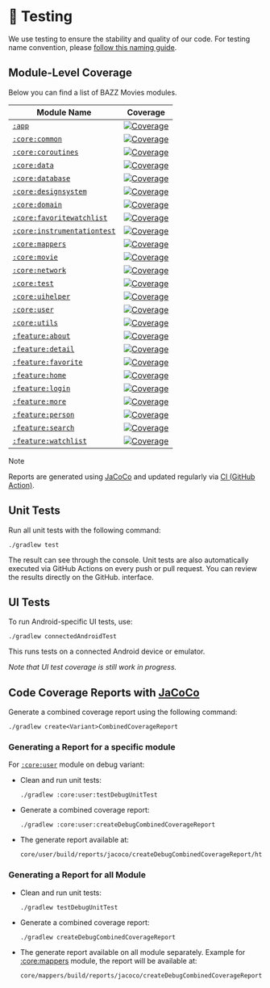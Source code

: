 # 🧪 Testing

We use testing to ensure the stability and quality of our code. For testing name convention,
please [follow this naming guide](../docs/BAZZMoviesTestNamingConvention.md).

## Module-Level Coverage

Below you can find a list of BAZZ Movies modules.

| Module Name                                                  | Coverage                                                                                       |
|--------------------------------------------------------------|------------------------------------------------------------------------------------------------|
| [`:app`][app-link]                                           | [![Coverage][app-coverage-badge]][app-coverage-link]                                           |
| [`:core:common`][core-common-link]                           | [![Coverage][core-common-coverage-badge]][core-common-coverage-link]                           |
| [`:core:coroutines`][core-coroutines-link]                   | [![Coverage][core-coroutines-coverage-badge]][core-coroutines-coverage-link]                   |
| [`:core:data`][core-data-link]                               | [![Coverage][core-data-coverage-badge]][core-data-coverage-link]                               |
| [`:core:database`][core-database-link]                       | [![Coverage][core-database-coverage-badge]][core-database-coverage-link]                       |
| [`:core:designsystem`][core-designsystem-link]               | [![Coverage][core-designsystem-coverage-badge]][core-designsystem-coverage-link]               |
| [`:core:domain`][core-domain-link]                           | [![Coverage][core-domain-coverage-badge]][core-domain-coverage-link]                           |
| [`:core:favoritewatchlist`][core-favoritewatchlist-link]     | [![Coverage][core-favoritewatchlist-coverage-badge]][core-favoritewatchlist-coverage-link]     |
| [`:core:instrumentationtest`][core-instrumentationtest-link] | [![Coverage][core-instrumentationtest-coverage-badge]][core-instrumentationtest-coverage-link] |
| [`:core:mappers`][core-mappers-link]                         | [![Coverage][core-mappers-coverage-badge]][core-mappers-coverage-link]                         |
| [`:core:movie`][core-movie-link]                             | [![Coverage][core-movie-coverage-badge]][core-movie-coverage-link]                             |
| [`:core:network`][core-network-link]                         | [![Coverage][core-network-coverage-badge]][core-network-coverage-link]                         |
| [`:core:test`][core-test-link]                               | [![Coverage][core-test-coverage-badge]][core-test-coverage-link]                               |
| [`:core:uihelper`][core-uihelper-link]                       | [![Coverage][core-uihelper-coverage-badge]][core-uihelper-coverage-link]                       |
| [`:core:user`][core-user-link]                               | [![Coverage][core-user-coverage-badge]][core-user-coverage-link]                               |
| [`:core:utils`][core-utils-link]                             | [![Coverage][core-utils-coverage-badge]][core-utils-coverage-link]                             |
| [`:feature:about`][feature-about-link]                       | [![Coverage][feature-about-coverage-badge]][feature-about-coverage-link]                       |
| [`:feature:detail`][feature-detail-link]                     | [![Coverage][feature-detail-coverage-badge]][feature-detail-coverage-link]                     |
| [`:feature:favorite`][feature-favorite-link]                 | [![Coverage][feature-favorite-coverage-badge]][feature-favorite-coverage-link]                 |
| [`:feature:home`][feature-home-link]                         | [![Coverage][feature-home-coverage-badge]][feature-home-coverage-link]                         |
| [`:feature:login`][feature-login-link]                       | [![Coverage][feature-login-coverage-badge]][feature-login-coverage-link]                       |
| [`:feature:more`][feature-more-link]                         | [![Coverage][feature-more-coverage-badge]][feature-more-coverage-link]                         |
| [`:feature:person`][feature-person-link]                     | [![Coverage][feature-person-coverage-badge]][feature-person-coverage-link]                     |
| [`:feature:search`][feature-search-link]                     | [![Coverage][feature-search-coverage-badge]][feature-search-coverage-link]                     |
| [`:feature:watchlist`][feature-watchlist-link]               | [![Coverage][feature-watchlist-coverage-badge]][feature-watchlist-coverage-link]               |

> [!NOTE]
> Reports are generated using [JaCoCo](https://github.com/jacoco/jacoco)
> and updated regularly via [CI (GitHub Action)](../.github/workflows/android_test.yml).

## Unit Tests

Run all unit tests with the following command:

```terminal
./gradlew test
```

The result can see through the console. Unit tests are also automatically executed via GitHub
Actions on every push or pull request. You can review the results directly on the GitHub.
interface.

## UI Tests

To run Android-specific UI tests, use:

```terminal
./gradlew connectedAndroidTest
```

This runs tests on a connected Android device or emulator.

_Note that UI test coverage is still work in progress._

## Code Coverage Reports with [JaCoCo](https://github.com/jacoco/jacoco)

Generate a combined coverage report using the following command:

```terminal
./gradlew create<Variant>CombinedCoverageReport
```

### Generating a Report for a specific module

For [`:core:user`](../core/user/) module on debug variant:

- Clean and run unit tests:

  ```terminal
  ./gradlew :core:user:testDebugUnitTest
  ```

- Generate a combined coverage report:

  ```terminal
  ./gradlew :core:user:createDebugCombinedCoverageReport
  ```

- The generate report available at:

  ```terminal
  core/user/build/reports/jacoco/createDebugCombinedCoverageReport/html/index.html
  ```

### Generating a Report for all Module

- Clean and run unit tests:

  ```terminal
  ./gradlew testDebugUnitTest
  ```

- Generate a combined coverage report:

  ```terminal
  ./gradlew createDebugCombinedCoverageReport
  ```

- The generate report available on all module separately.
  Example for [:core:mappers](../core/mappers/) module, the report will be available at:

  ```terminal
  core/mappers/build/reports/jacoco/createDebugCombinedCoverageReport/html/index.html
  ```

<!-- LINK -->

[app-link]: https://github.com/waffiqaziz/BAZZ-Movies/tree/main/app
[app-coverage-badge]: https://codecov.io/gh/waffiqaziz/BAZZ-Movies/branch/main/graph/badge.svg?flag=app
[app-coverage-link]: https://app.codecov.io/gh/waffiqaziz/BAZZ-Movies/tree/main/app
[core-common-link]: https://github.com/waffiqaziz/BAZZ-Movies/tree/main/core/common
[core-common-coverage-badge]: https://codecov.io/gh/waffiqaziz/BAZZ-Movies/branch/main/graph/badge.svg?flag=core-common
[core-common-coverage-link]: https://app.codecov.io/gh/waffiqaziz/BAZZ-Movies/tree/main/core/common/src/main/kotlin/com/waffiq/bazz_movies/core/common
[core-coroutines-link]: https://github.com/waffiqaziz/BAZZ-Movies/tree/main/core/coroutines
[core-coroutines-coverage-badge]: https://codecov.io/gh/waffiqaziz/BAZZ-Movies/branch/main/graph/badge.svg?flag=core-coroutines
[core-coroutines-coverage-link]: https://app.codecov.io/gh/waffiqaziz/BAZZ-Movies/tree/main/core/coroutines/src/main/kotlin/com/waffiq/bazz_movies/core/coroutines
[core-data-link]: https://github.com/waffiqaziz/BAZZ-Movies/tree/main/core/data
[core-data-coverage-badge]: https://codecov.io/gh/waffiqaziz/BAZZ-Movies/branch/main/graph/badge.svg?flag=core-data
[core-data-coverage-link]: https://app.codecov.io/gh/waffiqaziz/BAZZ-Movies/tree/main/core/data/src/main/kotlin/com/waffiq/bazz_movies/core/data
[core-database-link]: https://github.com/waffiqaziz/BAZZ-Movies/tree/main/core/database
[core-database-coverage-badge]: https://codecov.io/gh/waffiqaziz/BAZZ-Movies/branch/main/graph/badge.svg?flag=core-database
[core-database-coverage-link]: https://app.codecov.io/gh/waffiqaziz/BAZZ-Movies/tree/main/core/database/src/main/kotlin/com/waffiq/bazz_movies/core/database
[core-designsystem-link]: https://github.com/waffiqaziz/BAZZ-Movies/tree/main/core/designsystem
[core-designsystem-coverage-badge]: https://codecov.io/gh/waffiqaziz/BAZZ-Movies/branch/main/graph/badge.svg?flag=core-designsystem
[core-designsystem-coverage-link]: https://app.codecov.io/gh/waffiqaziz/BAZZ-Movies/tree/main/core/designsystem/src/main/kotlin/com/waffiq/bazz_movies/core/designsystem
[core-domain-link]: https://github.com/waffiqaziz/BAZZ-Movies/tree/main/core/domain
[core-domain-coverage-badge]: https://codecov.io/gh/waffiqaziz/BAZZ-Movies/branch/main/graph/badge.svg?flag=core-domain
[core-domain-coverage-link]: https://app.codecov.io/gh/waffiqaziz/BAZZ-Movies/tree/main/core/domain/src/main/kotlin/com/waffiq/bazz_movies/core/domain
[core-favoritewatchlist-link]: https://github.com/waffiqaziz/BAZZ-Movies/tree/main/core/favoritewatchlist
[core-favoritewatchlist-coverage-badge]: https://codecov.io/gh/waffiqaziz/BAZZ-Movies/branch/main/graph/badge.svg?flag=core-favoritewatchlist
[core-favoritewatchlist-coverage-link]: https://app.codecov.io/gh/waffiqaziz/BAZZ-Movies/tree/main/core/favoritewatchlist/src/main/kotlin/com/waffiq/bazz_movies/core/favoritewatchlist
[core-instrumentationtest-link]: https://github.com/waffiqaziz/BAZZ-Movies/tree/main/core/instrumentationtest
[core-instrumentationtest-coverage-badge]: https://codecov.io/gh/waffiqaziz/BAZZ-Movies/branch/main/graph/badge.svg?flag=core-instrumentationtest
[core-instrumentationtest-coverage-link]: https://app.codecov.io/gh/waffiqaziz/BAZZ-Movies/tree/main/core/instrumentationtest/src/main/kotlin/com/waffiq/bazz_movies/core/instrumentationtest
[core-mappers-link]: https://github.com/waffiqaziz/BAZZ-Movies/tree/main/core/mappers
[core-mappers-coverage-badge]: https://codecov.io/gh/waffiqaziz/BAZZ-Movies/branch/main/graph/badge.svg?flag=core-mappers
[core-mappers-coverage-link]: https://app.codecov.io/gh/waffiqaziz/BAZZ-Movies/tree/main/core/mappers/src/main/kotlin/com/waffiq/bazz_movies/core/mappers
[core-movie-link]: https://github.com/waffiqaziz/BAZZ-Movies/tree/main/core/movie
[core-movie-coverage-badge]: https://codecov.io/gh/waffiqaziz/BAZZ-Movies/branch/main/graph/badge.svg?flag=core-movie
[core-movie-coverage-link]: https://app.codecov.io/gh/waffiqaziz/BAZZ-Movies/tree/main/core/movie/src/main/kotlin/com/waffiq/bazz_movies/core/movie
[core-network-link]: https://github.com/waffiqaziz/BAZZ-Movies/tree/main/core/network
[core-network-coverage-badge]: https://codecov.io/gh/waffiqaziz/BAZZ-Movies/branch/main/graph/badge.svg?flag=core-network
[core-network-coverage-link]: https://app.codecov.io/gh/waffiqaziz/BAZZ-Movies/tree/main/core/network/src/main/kotlin/com/waffiq/bazz_movies/core/network
[core-test-link]: https://github.com/waffiqaziz/BAZZ-Movies/tree/main/core/test
[core-test-coverage-badge]: https://codecov.io/gh/waffiqaziz/BAZZ-Movies/branch/main/graph/badge.svg?flag=core-test
[core-test-coverage-link]: https://app.codecov.io/gh/waffiqaziz/BAZZ-Movies/tree/main/core/test/src/main/kotlin/com/waffiq/bazz_movies/core/test
[core-uihelper-link]: https://github.com/waffiqaziz/BAZZ-Movies/tree/main/core/uihelper
[core-uihelper-coverage-badge]: https://codecov.io/gh/waffiqaziz/BAZZ-Movies/branch/main/graph/badge.svg?flag=core-uihelper
[core-uihelper-coverage-link]: https://app.codecov.io/gh/waffiqaziz/BAZZ-Movies/tree/main/core/uihelper/src/main/kotlin/com/waffiq/bazz_movies/core/uihelper
[core-user-link]: https://github.com/waffiqaziz/BAZZ-Movies/tree/main/core/user
[core-user-coverage-badge]: https://codecov.io/gh/waffiqaziz/BAZZ-Movies/branch/main/graph/badge.svg?flag=core-user
[core-user-coverage-link]: https://app.codecov.io/gh/waffiqaziz/BAZZ-Movies/tree/main/core/user/src/main/kotlin/com/waffiq/bazz_movies/core/user
[core-utils-link]: https://github.com/waffiqaziz/BAZZ-Movies/tree/main/core/utils
[core-utils-coverage-badge]: https://codecov.io/gh/waffiqaziz/BAZZ-Movies/branch/main/graph/badge.svg?flag=core-utils
[core-utils-coverage-link]: https://app.codecov.io/gh/waffiqaziz/BAZZ-Movies/tree/main/core/utils/src/main/kotlin/com/waffiq/bazz_movies/core/utils
[feature-about-link]: https://github.com/waffiqaziz/BAZZ-Movies/tree/main/feature/about
[feature-about-coverage-badge]: https://codecov.io/gh/waffiqaziz/BAZZ-Movies/branch/main/graph/badge.svg?flag=feature-about
[feature-about-coverage-link]: https://app.codecov.io/gh/waffiqaziz/BAZZ-Movies/tree/main/feature/about/src/main/kotlin/com/waffiq/bazz_movies/feature/about
[feature-detail-link]: https://github.com/waffiqaziz/BAZZ-Movies/tree/main/feature/detail
[feature-detail-coverage-badge]: https://codecov.io/gh/waffiqaziz/BAZZ-Movies/branch/main/graph/badge.svg?flag=feature-detail
[feature-detail-coverage-link]: https://app.codecov.io/gh/waffiqaziz/BAZZ-Movies/tree/main/feature/detail/src/main/kotlin/com/waffiq/bazz_movies/feature/detail
[feature-favorite-link]: https://github.com/waffiqaziz/BAZZ-Movies/tree/main/feature/favorite
[feature-favorite-coverage-badge]: https://codecov.io/gh/waffiqaziz/BAZZ-Movies/branch/main/graph/badge.svg?flag=feature-favorite
[feature-favorite-coverage-link]: https://app.codecov.io/gh/waffiqaziz/BAZZ-Movies/tree/main/feature/favorite/src/main/kotlin/com/waffiq/bazz_movies/feature/favorite
[feature-home-link]: https://github.com/waffiqaziz/BAZZ-Movies/tree/main/feature/home
[feature-home-coverage-badge]: https://codecov.io/gh/waffiqaziz/BAZZ-Movies/branch/main/graph/badge.svg?flag=feature-home
[feature-home-coverage-link]: https://app.codecov.io/gh/waffiqaziz/BAZZ-Movies/tree/main/feature/home/src/main/kotlin/com/waffiq/bazz_movies/feature/home
[feature-login-link]: https://github.com/waffiqaziz/BAZZ-Movies/tree/main/feature/login
[feature-login-coverage-badge]: https://codecov.io/gh/waffiqaziz/BAZZ-Movies/branch/main/graph/badge.svg?flag=feature-login
[feature-login-coverage-link]: https://app.codecov.io/gh/waffiqaziz/BAZZ-Movies/tree/main/feature/login/src/main/kotlin/com/waffiq/bazz_movies/feature/login
[feature-more-link]: https://github.com/waffiqaziz/BAZZ-Movies/tree/main/feature/more
[feature-more-coverage-badge]: https://codecov.io/gh/waffiqaziz/BAZZ-Movies/branch/main/graph/badge.svg?flag=feature-more
[feature-more-coverage-link]: https://app.codecov.io/gh/waffiqaziz/BAZZ-Movies/tree/main/feature/more/src/main/kotlin/com/waffiq/bazz_movies/feature/more
[feature-person-link]: https://github.com/waffiqaziz/BAZZ-Movies/tree/main/feature/person
[feature-person-coverage-badge]: https://codecov.io/gh/waffiqaziz/BAZZ-Movies/branch/main/graph/badge.svg?flag=feature-person
[feature-person-coverage-link]: https://app.codecov.io/gh/waffiqaziz/BAZZ-Movies/tree/main/feature/person/src/main/kotlin/com/waffiq/bazz_movies/feature/person
[feature-search-link]: https://github.com/waffiqaziz/BAZZ-Movies/tree/main/feature/search
[feature-search-coverage-badge]: https://codecov.io/gh/waffiqaziz/BAZZ-Movies/branch/main/graph/badge.svg?flag=feature-search
[feature-search-coverage-link]: https://app.codecov.io/gh/waffiqaziz/BAZZ-Movies/tree/main/feature/search/src/main/kotlin/com/waffiq/bazz_movies/feature/search
[feature-watchlist-link]: https://github.com/waffiqaziz/BAZZ-Movies/tree/main/feature/watchlist
[feature-watchlist-coverage-badge]: https://codecov.io/gh/waffiqaziz/BAZZ-Movies/branch/main/graph/badge.svg?flag=feature-watchlist
[feature-watchlist-coverage-link]: https://app.codecov.io/gh/waffiqaziz/BAZZ-Movies/tree/main/feature/watchlist/src/main/kotlin/com/waffiq/bazz_movies/feature/watchlist

